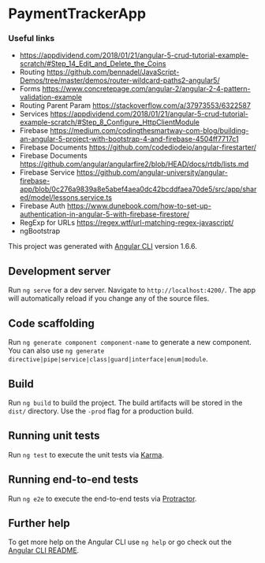 # PaymentTrackerApp

### Useful links
+ https://appdividend.com/2018/01/21/angular-5-crud-tutorial-example-scratch/#Step_14_Edit_and_Delete_the_Coins
+ Routing https://github.com/bennadel/JavaScript-Demos/tree/master/demos/router-wildcard-paths2-angular5/
+ Forms https://www.concretepage.com/angular-2/angular-2-4-pattern-validation-example
+ Routing Parent Param https://stackoverflow.com/a/37973553/6322587
+ Services https://appdividend.com/2018/01/21/angular-5-crud-tutorial-example-scratch/#Step_8_Configure_HttpClientModule
+ Firebase https://medium.com/codingthesmartway-com-blog/building-an-angular-5-project-with-bootstrap-4-and-firebase-4504ff7717c1
+ Firebase Documents https://github.com/codediodeio/angular-firestarter/ 
+ Firebase Documents https://github.com/angular/angularfire2/blob/HEAD/docs/rtdb/lists.md
+ Firebase Service https://github.com/angular-university/angular-firebase-app/blob/0c276a9839a8e5abef4aea0dc42bcddfaea70de5/src/app/shared/model/lessons.service.ts
+ Firebase Auth https://www.dunebook.com/how-to-set-up-authentication-in-angular-5-with-firebase-firestore/
+ RegExp for URLs https://regex.wtf/url-matching-regex-javascript/
+ ngBootstrap

This project was generated with [Angular CLI](https://github.com/angular/angular-cli) version 1.6.6.

## Development server

Run `ng serve` for a dev server. Navigate to `http://localhost:4200/`. The app will automatically reload if you change any of the source files.

## Code scaffolding

Run `ng generate component component-name` to generate a new component. You can also use `ng generate directive|pipe|service|class|guard|interface|enum|module`.

## Build

Run `ng build` to build the project. The build artifacts will be stored in the `dist/` directory. Use the `-prod` flag for a production build.

## Running unit tests

Run `ng test` to execute the unit tests via [Karma](https://karma-runner.github.io).

## Running end-to-end tests

Run `ng e2e` to execute the end-to-end tests via [Protractor](http://www.protractortest.org/).

## Further help

To get more help on the Angular CLI use `ng help` or go check out the [Angular CLI README](https://github.com/angular/angular-cli/blob/master/README.md).

